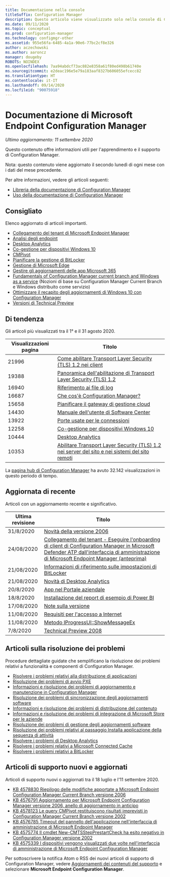 ```yaml
---
title: Documentazione nella console
titleSuffix: Configuration Manager
description: Questo articolo viene visualizzato solo nella console di Configuration Manager.
ms.date: 09/11/2020
ms.topic: conceptual
ms.prod: configuration-manager
ms.technology: configmgr-other
ms.assetid: 955e56fa-6485-4a1a-90e6-77bc2cf8e326
author: aczechowski
ms.author: aaroncz
manager: dougeby
ROBOTS: NOINDEX
ms.openlocfilehash: 7aa94abdcf73ac882e8358a61f80ed498b61740e
ms.sourcegitcommit: e2deac196e5e79a183aaf8327b606055efcecc82
ms.translationtype: HT
ms.contentlocale: it-IT
ms.lasthandoff: 09/14/2020
ms.locfileid: "90075918"
---
```

<!-- 
- Feature 1357546
- This page displays in-console, under the Community workspace, Documentation node. 
- Don't use any relative links; must be full https://docs.microsoft.com and language neutral
- Process: https://microsoft.sharepoint.com/teams/ConfigMgr/Documents/ContentPub/Data%20collection%20process%20for%20Feature%201357546%20In-console%20documentation.docx?web=1
-->

# <a name="microsoft-endpoint-configuration-manager-documentation"></a>Documentazione di Microsoft Endpoint Configuration Manager

*Ultimo aggiornamento: 11 settembre 2020*

Questo contenuto offre informazioni utili per l'apprendimento e il supporto di Configuration Manager.

Nota: questo contenuto viene aggiornato il secondo lunedì di ogni mese con i dati del mese precedente.

Per altre informazioni, vedere gli articoli seguenti:

- [Libreria della documentazione di Configuration Manager](https://docs.microsoft.com/mem/configmgr)  
- [Uso della documentazione di Configuration Manager](https://docs.microsoft.com/mem/configmgr/core/understand/use-docs)

## <a name="recommended"></a>Consigliato

Elenco aggiornato di articoli importanti.

- [Collegamento del tenant di Microsoft Endpoint Manager](https://docs.microsoft.com/mem/configmgr/tenant-attach/)
- [Analisi degli endpoint](https://docs.microsoft.com/mem/analytics/)
- [Desktop Analytics](https://docs.microsoft.com/mem/configmgr/desktop-analytics/)
- [Co-gestione per dispositivi Windows 10](https://docs.microsoft.com/mem/configmgr/comanage/)  
- [CMPivot](https://docs.microsoft.com/mem/configmgr/core/servers/manage/cmpivot)  
- [Pianificare la gestione di BitLocker](https://docs.microsoft.com/mem/configmgr/protect/plan-design/bitlocker-management)  
- [Gestione di Microsoft Edge](https://docs.microsoft.com/mem/configmgr/apps/deploy-use/deploy-edge)  
- [Gestire gli aggiornamenti delle app Microsoft 365](https://docs.microsoft.com/mem/configmgr/sum/deploy-use/manage-office-365-proplus-updates)  
- [Fundamentals of Configuration Manager current branch and Windows as a service](https://docs.microsoft.com/mem/configmgr/core/understand/configuration-manager-and-windows-as-service) (Nozioni di base su Configuration Manager Current Branch e Windows distribuito come servizio)
- [Ottimizzare il recapito degli aggiornamenti di Windows 10 con Configuration Manager](https://docs.microsoft.com/mem/configmgr/sum/deploy-use/optimize-windows-10-update-delivery)
- [Versioni di Technical Preview](https://docs.microsoft.com/mem/configmgr/core/get-started/technical-preview)

## <a name="trending"></a>Di tendenza

Gli articoli più visualizzati tra il 1° e il 31 agosto 2020.

| Visualizzazioni pagina | Titolo |
|------------|-------|
| 21996 | [Come abilitare Transport Layer Security (TLS) 1.2 nei client](https://docs.microsoft.com/mem/configmgr/core/plan-design/security/enable-tls-1-2-client) |
| 19388 | [Panoramica dell'abilitazione di Transport Layer Security (TLS) 1.2](https://docs.microsoft.com/mem/configmgr/core/plan-design/security/enable-tls-1-2) |
| 16940 | [Riferimento ai file di log](https://docs.microsoft.com/mem/configmgr/core/plan-design/hierarchy/log-files) |
| 16687 | [Che cos'è Configuration Manager?](https://docs.microsoft.com/mem/configmgr/core/understand/introduction) |
| 15658 | [Pianificare il gateway di gestione cloud](https://docs.microsoft.com/mem/configmgr/core/clients/manage/cmg/plan-cloud-management-gateway) |
| 14430 | [Manuale dell'utente di Software Center](https://docs.microsoft.com/mem/configmgr/core/understand/software-center) |
| 13922 | [Porte usate per le connessioni](https://docs.microsoft.com/mem/configmgr/core/plan-design/hierarchy/ports) |
| 12258 | [Co-gestione per dispositivi Windows 10](https://docs.microsoft.com/mem/configmgr/comanage/overview) |
| 10444 | [Desktop Analytics](https://docs.microsoft.com/mem/configmgr/desktop-analytics/overview) |
| 10353 | [Abilitare Transport Layer Security (TLS) 1.2 nei server del sito e nei sistemi del sito remoti](https://docs.microsoft.com/mem/configmgr/core/plan-design/security/enable-tls-1-2-server) |

La [pagina hub di Configuration Manager](https://docs.microsoft.com/mem/configmgr) ha avuto 32.142 visualizzazioni in questo periodo di tempo.

## <a name="recently-updated"></a>Aggiornata di recente

Articoli con un aggiornamento recente e significativo.

| Ultima revisione | Titolo |
|---------------|-------|
| 31/8/2020 | [Novità della versione 2006](https://docs.microsoft.com/mem/configmgr/core/plan-design/changes/whats-new-in-version-2006) |
| 24/08/2020 | [Collegamento del tenant - Eseguire l'onboarding di client di Configuration Manager in Microsoft Defender ATP dall'interfaccia di amministrazione di Microsoft Endpoint Manager (anteprima)](https://docs.microsoft.com/mem/configmgr/tenant-attach/atp-onboard) |
| 21/08/2020 | [Informazioni di riferimento sulle impostazioni di BitLocker](https://docs.microsoft.com/mem/configmgr/protect/tech-ref/bitlocker/settings) |
| 21/08/2020 | [Novità di Desktop Analytics](https://docs.microsoft.com/mem/configmgr/desktop-analytics/whats-new) |
| 20/8/2020 | [App nel Portale aziendale](https://docs.microsoft.com/mem/configmgr/comanage/company-portal) |
| 18/8/2020 | [Installazione del report di esempio di Power BI](https://docs.microsoft.com/mem/configmgr/core/servers/manage/powerbi-sample-reports) |
| 17/08/2020 | [Note sulla versione](https://docs.microsoft.com/mem/configmgr/core/servers/deploy/install/release-notes) |
| 11/08/2020 | [Requisiti per l'accesso a Internet](https://docs.microsoft.com/mem/configmgr/core/plan-design/network/internet-endpoints) |
| 11/08/2020 | [Metodo IProgressUI::ShowMessageEx](https://docs.microsoft.com/mem/configmgr/develop/reference/core/clients/client-classes/iprogressui--showmessageex-method) |
| 7/8/2020 | [Technical Preview 2008](https://docs.microsoft.com/mem/configmgr/core/get-started/2020/technical-preview-2008) |

## <a name="troubleshooting-articles"></a>Articoli sulla risoluzione dei problemi

Procedure dettagliate guidate che semplificano la risoluzione dei problemi relativi a funzionalità e componenti di Configuration Manager.

- [Risolvere i problemi relativi alla distribuzione di applicazioni](https://docs.microsoft.com/mem/configmgr/apps/understand/app-deployment-technical-reference)
- [Risoluzione dei problemi di avvio PXE](https://support.microsoft.com/help/4468612)
- [Informazioni e risoluzione dei problemi di aggiornamento e manutenzione in Configuration Manager](https://support.microsoft.com/help/4490424)
- [Risoluzione dei problemi di sincronizzazione degli aggiornamenti software](https://support.microsoft.com/help/10059)
- [Informazioni e risoluzione dei problemi di distribuzione del contenuto](https://support.microsoft.com/help/4482728)
- [Informazioni e risoluzione dei problemi di integrazione di Microsoft Store per le aziende](https://docs.microsoft.com/mem/configmgr/apps/deploy-use/troubleshoot-microsoft-store-for-business-integration)
- [Risoluzione dei problemi di gestione degli aggiornamenti software](https://support.microsoft.com/help/10680)
- [Risoluzione dei problemi relativi al passaggio Installa applicazione della sequenza di attività](https://support.microsoft.com/help/18408/)
- [Risolvere i problemi di Desktop Analytics](https://docs.microsoft.com/mem/configmgr/desktop-analytics/troubleshooting)
- [Risolvere i problemi relativi a Microsoft Connected Cache](https://docs.microsoft.com/mem/configmgr/core/servers/deploy/configure/troubleshoot-microsoft-connected-cache)
- [Risolvere i problemi relativi a BitLocker](https://docs.microsoft.com/mem/configmgr/protect/tech-ref/bitlocker/troubleshoot)

## <a name="new-and-updated-support-articles"></a>Articoli di supporto nuovi e aggiornati

Articoli di supporto nuovi o aggiornati tra il 18 luglio e l'11 settembre 2020.

- [KB 4578830 Riepilogo delle modifiche apportate a Microsoft Endpoint Configuration Manager Current Branch versione 2006](https://support.microsoft.com/help/4578830)
- [KB 4576791 Aggiornamento per Microsoft Endpoint Configuration Manager versione 2006, anello di aggiornamento in anticipo](https://support.microsoft.com/help/4576791)
- [KB 4578123 Le query CMPivot restituiscono risultati imprevisti in Configuration Manager Current Branch versione 2002](https://support.microsoft.com/help/4578123)
- [KB 4576785 Timeout del pannello dell'applicazione nell'interfaccia di amministrazione di Microsoft Endpoint Manager](https://support.microsoft.com/help/4576782)
- [KB 4575774 Il cmdlet New-CMTSStepPrestartCheck ha esito negativo in Configuration Manager versione 2002](https://support.microsoft.com/help/4575774)
- [KB 4575339 I dispositivi vengono visualizzati due volte nell'interfaccia di amministrazione di Microsoft Endpoint Configuration Manager](https://support.microsoft.com/help/4575339)

Per sottoscrivere la notifica Atom o RSS dei nuovi articoli di supporto di Configuration Manager, vedere [Aggiornamenti dei contenuti del supporto](https://support.microsoft.com/help/4089498/) e selezionare **Microsoft Endpoint Configuration Manager**.
